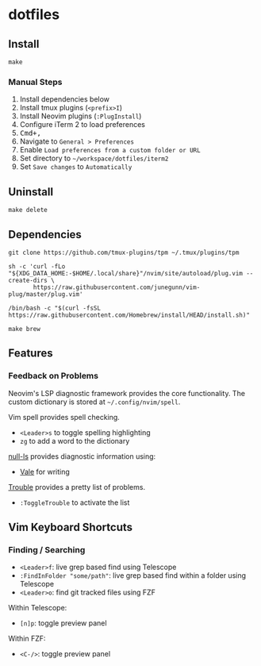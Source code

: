 # dotfiles

## Install
```
make
```

### Manual Steps
1. Install dependencies below
1. Install tmux plugins (`<prefix>I`)
1. Install Neovim plugins (`:PlugInstall`)
1. Configure iTerm 2 to load preferences
  1. <kbd>Cmd+,</kbd>
  1. Navigate to `General > Preferences`
  1. Enable `Load preferences from a custom folder or URL`
  1. Set directory to `~/workspace/dotfiles/iterm2`
  1. Set `Save changes` to `Automatically`

## Uninstall
```
make delete
```

## Dependencies
```
git clone https://github.com/tmux-plugins/tpm ~/.tmux/plugins/tpm

sh -c 'curl -fLo "${XDG_DATA_HOME:-$HOME/.local/share}"/nvim/site/autoload/plug.vim --create-dirs \
       https://raw.githubusercontent.com/junegunn/vim-plug/master/plug.vim'

/bin/bash -c "$(curl -fsSL https://raw.githubusercontent.com/Homebrew/install/HEAD/install.sh)"

make brew
```

## Features

### Feedback on Problems

Neovim's LSP diagnostic framework provides the core functionality.
The custom dictionary is stored at `~/.config/nvim/spell`.

Vim spell provides spell checking.
- `<Leader>s` to toggle spelling highlighting
- `zg` to add a word to the dictionary

[null-ls](https://github.com/jose-elias-alvarez/null-ls.nvim) provides diagnostic information using:
- [Vale](https://docs.errata.ai/) for writing

[Trouble](https://github.com/folke/trouble.nvim) provides a pretty list of problems.
- `:ToggleTrouble` to activate the list

## Vim Keyboard Shortcuts

### Finding / Searching

- `<Leader>f`: live grep based find using Telescope
- `:FindInFolder "some/path"`: live grep based find within a folder using Telescope
- `<Leader>o`: find git tracked files using FZF

Within Telescope:
- `[n]p`: toggle preview panel

Within FZF:
- `<C-/>`: toggle preview panel
